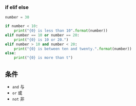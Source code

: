 ### if elif else

```python
number = 30

if number < 10:
    print("{0} is less than 10".format(number))
elif number == 10 or number == 20:
    print("{0} is 10 or 20.")
elif number > 10 and number < 20:
    print("{0} is between ten and twenty.".format(number))
else:
    print("{0} is more than t")
```

## 条件

- `and` 与 
- `or` 或
- `not` 非